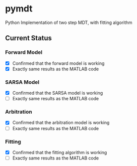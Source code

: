 # pymdt
Python Implementation of two step MDT, with fitting algorithm

## Current Status
### Forward Model
- [x] Confirmed that the forward model is working
- [x] Exactly same results as the MATLAB code

### SARSA Model
- [x] Confirmed that the SARSA model is working
- [ ] Exactly same results as the MATLAB code

### Arbitration
- [x] Confirmed that the arbitration model is working
- [ ] Exactly same results as the MATLAB code

### Fitting
- [x] Confirmed that the fitting algorithm is working
- [ ] Exactly same results as the MATLAB code